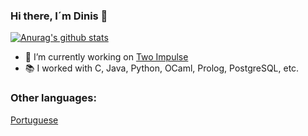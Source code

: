 ### Hi there, I´m Dinis 👋
[![Anurag's github stats](https://github-readme-stats.vercel.app/api?username=Dinizoides&include_all_commits=true&count_private=true&show_icons=true&theme=darcula)](https://github.com/anuraghazra/github-readme-stats)  
<!--[![Top Langs](https://github-readme-stats.vercel.app/api/top-langs/?username=Dinizoides&layout=compact)](https://github.com/anuraghazra/github-readme-stats)-->

- 🔭 I’m currently working on [Two Impulse](https://twoimpulse.com)
-  :books: I worked with C, Java, Python, OCaml, Prolog, PostgreSQL, etc.

### Other languages:
[Portuguese](https://github.com/Dinizoides/Dinizoides/blob/main/README.pt.md)
